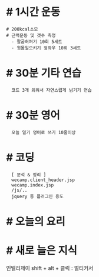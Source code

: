 # # 1시간 운동

    # 200kcal소모 
    # 근력운동 및 갯수 측정 
      - 팔굽혀펴기 10회 5세트 
      - 윗몸일으키기 정좌우 10회 3세트 

# # 30분 기타 연습

      코드 3개 외워서 자연스럽게 넘기기 연습

# # 30분 영어

      오늘 일기 영어로 쓰기 10줄이상

# # 코딩

      [ 분석 & 정리 ]
      wecamp.client_header.jsp 
      wecamp.index.jsp
      /js/..
      jquery 등 플러그인 용도

# # 오늘의 요리

# # 새로 늘은 지식
인텔리제이 shift + alt + 클릭 : 멀티커서

